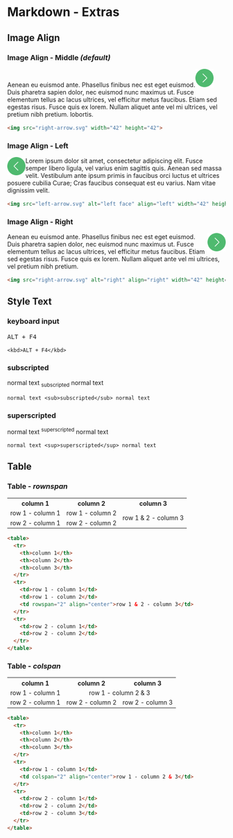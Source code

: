 # Markdown - Extras


## Image Align

### Image Align - Middle _(default)_

Aenean eu euismod ante. Phasellus finibus nec est eget euismod.<img src="right-arrow.svg" width="42" height="42"> Duis pharetra sapien dolor, nec euismod nunc maximus ut. Fusce elementum tellus ac lacus ultrices, vel efficitur metus faucibus. Etiam sed egestas risus. Fusce quis ex lorem. Nullam aliquet ante vel mi ultrices, vel pretium nibh pretium. lobortis.

```html
<img src="right-arrow.svg" width="42" height="42">
```

### Image Align - Left

Lorem ipsum dolor sit amet, consectetur adipiscing elit.<img src="left-arrow.svg" alt="left face" align="left" width="42" height="42"> Fusce semper libero ligula, vel varius enim sagittis quis. Aenean sed massa velit. Vestibulum ante ipsum primis in faucibus orci luctus et ultrices posuere cubilia Curae; Cras faucibus consequat est eu varius. Nam vitae dignissim velit. 

```html
<img src="left-arrow.svg" alt="left face" align="left" width="42" height="42"> 
```

### Image Align - Right

Aenean eu euismod ante. Phasellus finibus nec est eget euismod.<img src="right-arrow.svg" alt="right" align="right" width="42" height="42"> Duis pharetra sapien dolor, nec euismod nunc maximus ut. Fusce elementum tellus ac lacus ultrices, vel efficitur metus faucibus. Etiam sed egestas risus. Fusce quis ex lorem. Nullam aliquet ante vel mi ultrices, vel pretium nibh pretium.

```html
<img src="right-arrow.svg" alt="right" align="right" width="42" height="42">
```

## Style Text


### keyboard input

<kbd>ALT + F4</kbd> 
```
<kbd>ALT + F4</kbd> 
```

### subscripted
normal text <sub>subscripted</sub> normal text
```
normal text <sub>subscripted</sub> normal text
```

### superscripted
normal text <sup>superscripted</sup> normal text
```
normal text <sup>superscripted</sup> normal text
```

## Table

### Table - _rownspan_
<table>
  <tr>
    <th>column 1</th>
    <th>column 2</th>
    <th>column 3</th>
  </tr>
  <tr>
    <td>row 1 - column 1</td>
    <td>row 1 - column 2</td>
    <td rowspan="2" align="center">row 1 & 2 - column 3</td>
  </tr>
  <tr>
    <td>row 2 - column 1</td>
    <td>row 2 - column 2</td>
  </tr>
</table>

```html
<table>
  <tr>
    <th>column 1</th>
    <th>column 2</th>
    <th>column 3</th>
  </tr>
  <tr>
    <td>row 1 - column 1</td>
    <td>row 1 - column 2</td>
    <td rowspan="2" align="center">row 1 & 2 - column 3</td>
  </tr>
  <tr>
    <td>row 2 - column 1</td>
    <td>row 2 - column 2</td>
  </tr>
</table>
```

### Table - _colspan_
<table>
  <tr>
    <th>column 1</th>
    <th>column 2</th>
    <th>column 3</th>
  </tr>
  <tr>
    <td>row 1 - column 1</td>
    <td colspan="2" align="center">row 1 - column 2 & 3</td>
  </tr>
  <tr>
    <td>row 2 - column 1</td>
    <td>row 2 - column 2</td>
    <td>row 2 - column 3</td>
  </tr>
</table>

```html
<table>
  <tr>
    <th>column 1</th>
    <th>column 2</th>
    <th>column 3</th>
  </tr>
  <tr>
    <td>row 1 - column 1</td>
    <td colspan="2" align="center">row 1 - column 2 & 3</td>
  </tr>
  <tr>
    <td>row 2 - column 1</td>
    <td>row 2 - column 2</td>
    <td>row 2 - column 3</td>
  </tr>
</table>
```

